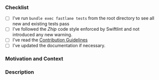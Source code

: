 <!-- Thanks for contributing to _Zhip_! Before you submit your pull request, please make sure to check the following boxes by putting an x in the [ ] (don't: [x ], [ x], do: [x]) -->

### Checklist
- [ ] I've run `bundle exec fastlane tests` from the root directory to see all new and existing tests pass
- [ ] I've followed the _Zhip_ code style enforced by Swiftlint and not introduced any new warning.
- [ ] I've read the [Contribution Guidelines](https://github.com/OpenZesame/Zhip/blob/develop/CONTRIBUTING.md)
- [ ] I've updated the documentation if necessary.

### Motivation and Context
<!-- Why is this change required? What problem does it solve? -->
<!-- If it fixes an open issue, please link to the issue here. -->

### Description
<!-- Describe your changes in detail -->
<!-- Please describe in detail how you tested your changes. -->
